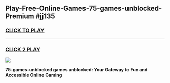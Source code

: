 
## Play-Free-Online-Games-75-games-unblocked-Premium #jj135
<h3>
<a href="https://premium.freeplayer.one?title=75-games-unblocked&ref=8M">CLICK TO PLAY</a></h3>
<hr>

<h3>
<a href="https://premium.freeplayer.one?title=75-games-unblocked&ref=8M">CLICK 2 PLAY</a>
  
</h3>

<a href="https://premium.freeplayer.one?title=75-games-unblocked&ref=8M"><img src="https://clearcache.store/games.png"></a>


**75-games-unblocked games unblocked: Your Gateway to Fun and Accessible Online Gaming**
